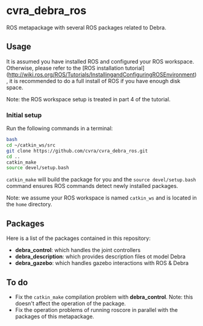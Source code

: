cvra_debra_ros
==============

ROS metapackage with several ROS packages related to Debra.


Usage
-----

It is assumed you have installed ROS and configured your ROS workspace.
Otherwise, please refer to the [ROS installation tutorial]
(http://wiki.ros.org/ROS/Tutorials/InstallingandConfiguringROSEnvironment),
it is recommended to do a full install of ROS if you have enough disk space.

Note: the ROS workspace setup is treated in part 4 of the tutorial.

### Initial setup

Run the following commands in a terminal:
```sh
bash
cd ~/catkin_ws/src
git clone https://github.com/cvra/cvra_debra_ros.git
cd ..
catkin_make
source devel/setup.bash
```

`catkin_make` will build the package for you and the `source devel/setup.bash`
command ensures ROS commands detect newly installed packages.

Note: we assume your ROS workspace is named `catkin_ws` and is located in the
`home` directory.


Packages
--------

Here is a list of the packages contained in this repository:
* **debra_control**: which handles the joint controllers
* **debra_description**: which provides description files ot model Debra
* **debra_gazebo**: which handles gazebo interactions with ROS & Debra


To do
-----

* Fix the `catkin_make` compilation problem with **debra_control**. Note: this
doesn't affect the operation of the package.
* Fix the operation problems of running roscore in parallel with the packages
of this metapackage.
